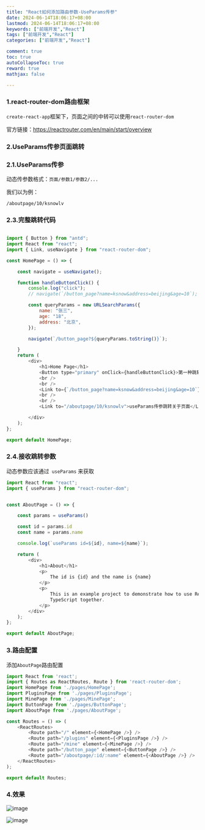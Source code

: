 ```yaml
---
title: "React如何添加路由参数-UseParams传参"
date: 2024-06-14T18:06:17+08:00
lastmod: 2024-06-14T18:06:17+08:00
keywords: ["前端开发","React"]
tags: ["前端开发","React"]
categories: ["前端开发","React"]

comment: true
toc: true
autoCollapseToc: true
reward: true
mathjax: false

---
```


<!--more-->

### 1.react-router-dom路由框架

`create-react-app`框架下，页面之间的中转可以使用`react-router-dom`

官方链接：https://reactrouter.com/en/main/start/overview


### 2.UseParams传参页面跳转

### 2.1.UseParams传参

动态传参数格式：`页面/参数1/参数2/...`

我们以为例：

`/aboutpage/10/ksnowlv`


### 2.3.完整跳转代码

```js

import { Button } from "antd";
import React from "react";
import { Link, useNavigate } from "react-router-dom";

const HomePage = () => {

    const navigate = useNavigate();

    function handleButtonClick() {
        console.log("click");
        // navigate(`/button_page?name=ksnow&address=beijing&age=10`);

        const queryParams = new URLSearchParams({
            name: "张三",
            age: "18",
            address: "北京",
        });

        navigate(`/button_page?${queryParams.toString()}`);

    }
    return (
        <div>
            <h1>Home Page</h1>
            <Button type="primary" onClick={handleButtonClick}>第一种跳转按钮页面</Button>
            <br />
            <br />
            <Link to={`/button_page?name=ksnow&address=beijing&age=10`}> 第二种跳转按钮页面</Link>
            <br />
            <br />
            <Link to="/aboutpage/10/ksnowlv">useParams传参跳转关于页面</Link>

        </div>
    );
};

export default HomePage;


```

### 2.4.接收跳转参数

动态参数应该通过` useParams` 来获取


```js
import React from "react";
import { useParams } from "react-router-dom";


const AboutPage = () => {

    const params = useParams()

    const id = params.id
    const name = params.name

    console.log(`useParams id=${id}, name=${name}`);

    return (
        <div>
            <h1>About</h1>
            <p>
                The id is {id} and the name is {name}
            </p>
            <p>
                This is an example project to demonstrate how to use React and
                TypeScript together.
            </p>
        </div>
    );
};

export default AboutPage;
```

### 3.路由配置

添加`AboutPage`路由配置

```js
import React from 'react';
import { Routes as ReactRoutes, Route } from 'react-router-dom';
import HomePage from './pages/HomePage';
import PluginsPage from './pages/PluginsPage';
import MinePage from './pages/MinePage';
import ButtonPage from './pages/ButtonPage';
import AboutPage from './pages/AboutPage';

const Routes = () => (
    <ReactRoutes>
        <Route path="/" element={<HomePage />} />
        <Route path="/plugins" element={<PluginsPage />} />
        <Route path="/mine" element={<MinePage />} />
        <Route path="/button_page" element={<ButtonPage />} />
        <Route path="/aboutpage/:id/:name" element={<AboutPage />} />
    </ReactRoutes>
);

export default Routes;

```


### 4.效果

![image](/images/web/React如何添加路由参数-useParams传参/result1.png)

![image](/images/web/React如何添加路由参数-useParams传参/result2.png)
